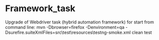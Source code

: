 # Framework_task
Upgrade of Webdriver task (hybrid automation framework) 
for start from command line: 
mvn -Dbrowser=firefox -Denvironment=qa -Dsurefire.suiteXmlFiles=src\test\resources\testng-smoke.xml clean test
